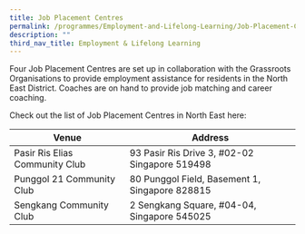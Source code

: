 ```yaml
---
title: Job Placement Centres
permalink: /programmes/Employment-and-Lifelong-Learning/Job-Placement-Centres
description: ""
third_nav_title: Employment & Lifelong Learning
---
```

Four Job Placement Centres are set up in collaboration with the Grassroots Organisations to provide employment assistance for residents in the North East District. Coaches are on hand to provide job matching and career coaching. 

Check out the list of Job Placement Centres in North East here:



| Venue | Address |
| -------- | -------- |
| Pasir Ris Elias Community Club | 93 Pasir Ris Drive 3, #02-02 Singapore 519498 |
| Punggol 21 Community Club | 80 Punggol Field, Basement 1, Singapore 828815 |
| Sengkang Community Club | 2 Sengkang Square, #04-04, Singapore 545025 |